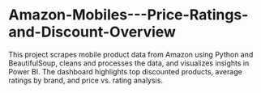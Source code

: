 # Amazon-Mobiles---Price-Ratings-and-Discount-Overview
This project scrapes mobile product data from Amazon using Python and BeautifulSoup, cleans and processes the data, and visualizes insights in Power BI. The dashboard highlights top discounted products, average ratings by brand, and price vs. rating analysis.
